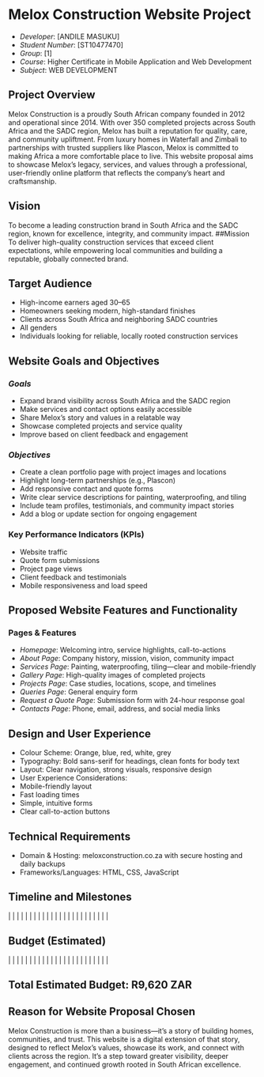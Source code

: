 # Melox Construction Website Project
- *Developer*: [ANDILE MASUKU]
- *Student Number*: [ST10477470]
- *Group*: [1]
- *Course*: Higher Certificate in Mobile Application and Web Development
- *Subject*: WEB DEVELOPMENT

## Project Overview
Melox Construction is a proudly South African company founded in 2012 and operational since 2014. With over 350 completed projects across South Africa and the SADC region, Melox has built a reputation for quality, care, and community upliftment. From luxury homes in Waterfall and Zimbali to partnerships with trusted suppliers like Plascon, Melox is committed to making Africa a more comfortable place to live.
This website proposal aims to showcase Melox’s legacy, services, and values through a professional, user-friendly online platform that reflects the company’s heart and craftsmanship.

## Vision
To become a leading construction brand in South Africa and the SADC region, known for excellence, integrity, and community impact.
##Mission
To deliver high-quality construction services that exceed client expectations, while empowering local communities and building a reputable, globally connected brand.
## Target Audience
- High-income earners aged 30–65
- Homeowners seeking modern, high-standard finishes
- Clients across South Africa and neighboring SADC countries
- All genders
- Individuals looking for reliable, locally rooted construction services

## Website Goals and Objectives
### *Goals*
- Expand brand visibility across South Africa and the SADC region
- Make services and contact options easily accessible
- Share Melox’s story and values in a relatable way
- Showcase completed projects and service quality
- Improve based on client feedback and engagement
### *Objectives*
- Create a clean portfolio page with project images and locations
- Highlight long-term partnerships (e.g., Plascon)
- Add responsive contact and quote forms
- Write clear service descriptions for painting, waterproofing, and tiling
- Include team profiles, testimonials, and community impact stories
- Add a blog or update section for ongoing engagement
### Key Performance Indicators (KPIs)
- Website traffic
- Quote form submissions
- Project page views
- Client feedback and testimonials
- Mobile responsiveness and load speed

## Proposed Website Features and Functionality
### Pages & Features
- *Homepage*: Welcoming intro, service highlights, call-to-actions
- *About Page*: Company history, mission, vision, community impact
- *Services Page*: Painting, waterproofing, tiling—clear and mobile-friendly
- *Gallery Page*: High-quality images of completed projects
- *Projects Page*: Case studies, locations, scope, and timelines
- *Queries Page*: General enquiry form
- *Request a Quote Page*: Submission form with 24-hour response goal
- *Contacts Page*: Phone, email, address, and social media links

## Design and User Experience
- Colour Scheme: Orange, blue, red, white, grey
- Typography: Bold sans-serif for headings, clean fonts for body text
- Layout: Clear navigation, strong visuals, responsive design
- User Experience Considerations:
- Mobile-friendly layout
- Fast loading times
- Simple, intuitive forms
- Clear call-to-action buttons

## Technical Requirements
- Domain & Hosting: meloxconstruction.co.za with secure hosting and daily backups
- Frameworks/Languages: HTML, CSS, JavaScript

## Timeline and Milestones
|  |  |  | 
|  |  |  | 
|  |  |  | 
|  |  |  | 
|  |  |  | 
|  |  |  | 



## Budget (Estimated)
|  |  |  | 
|  |  |  | 
|  |  |  | 
|  |  |  | 
|  |  |  | 
|  |  |  | 


## Total Estimated Budget: R9,620 ZAR

## Reason for Website Proposal Chosen
Melox Construction is more than a business—it’s a story of building homes, communities, and trust. This website is a digital extension of that story, designed to reflect Melox’s values, showcase its work, and connect with clients across the region. It’s a step toward greater visibility, deeper engagement, and continued growth rooted in South African excellence.
